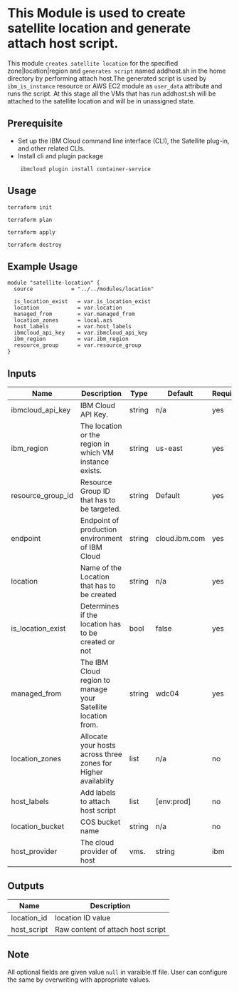 # This Module is used to create satellite location and generate attach host script.

This module `creates satellite location` for the specified zone|location|region and `generates script` named addhost.sh in the home directory by performing attach host.The generated script is used by `ibm_is_instance` resource or AWS EC2 module as `user_data` attribute and runs the script. At this stage all the VMs that has run addhost.sh will be attached to the satellite location and will be in unassigned state.
 
## Prerequisite

* Set up the IBM Cloud command line interface (CLI), the Satellite plug-in, and other related CLIs.
* Install cli and plugin package
```console
    ibmcloud plugin install container-service
```
## Usage

```
terraform init
```
```
terraform plan
```
```
terraform apply
```
```
terraform destroy
```
## Example Usage
``` hcl
module "satellite-location" {
  source            = "../../modules/location"

  is_location_exist   = var.is_location_exist
  location            = var.location
  managed_from        = var.managed_from
  location_zones      = local.azs
  host_labels         = var.host_labels
  ibmcloud_api_key    = var.ibmcloud_api_key
  ibm_region          = var.ibm_region
  resource_group      = var.resource_group
}
```
<!-- BEGINNING OF PRE-COMMIT-TERRAFORM DOCS HOOK -->
## Inputs

| Name                                  | Description                                                       | Type     | Default | Required |
|---------------------------------------|-------------------------------------------------------------------|----------|---------|----------|
| ibmcloud_api_key                      | IBM Cloud API Key.                                                | string   | n/a     | yes      |
| ibm_region                            | The location or the region in which VM instance exists.           | string   | us-east | yes      |
| resource_group_id                        | Resource Group ID that has to be targeted.                      | string   | Default | yes      |
| endpoint                              | Endpoint of production environment of IBM Cloud                   | string   |cloud.ibm.com| yes  |
| location                              | Name of the Location that has to be created                       | string   | n/a     | yes      |
| is_location_exist                     | Determines if the location has to be created or not               | bool     | false   | yes      |
| managed_from                          | The IBM Cloud region to manage your Satellite location from.      | string   | wdc04   | yes      |
| location_zones                        | Allocate your hosts across three zones for Higher availablity     | list     | n/a     | no       |
| host_labels                           | Add labels to attach host script                                  | list     | [env:prod]  | no   |
| location_bucket                       | COS bucket name                                                   | string   | n/a     | no       |
| host_provider                         | The cloud provider of host|vms.                                   | string   | ibm     | no       |

## Outputs

| Name | Description |
|------|-------------|
| location_id | location ID value |
| host_script | Raw content of attach host script |

<!-- END OF PRE-COMMIT-TERRAFORM DOCS HOOK -->
## Note

All optional fields are given value `null` in varaible.tf file. User can configure the same by overwriting with appropriate values.

